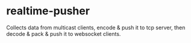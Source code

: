 # realtime-pusher
Collects data from multicast clients, encode &amp; push it to tcp server, then decode &amp; pack &amp; push it to websocket clients.
